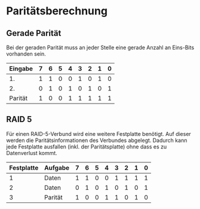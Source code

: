 # Paritätsberechnung

## Gerade Parität
Bei der geraden Parität muss an jeder Stelle eine gerade Anzahl an Eins-Bits vorhanden sein.

|Eingabe|7|6|5|4|3|2|1|0|
|-|-|-|-|-|-|-|-|-|
|1.|1|1|0|0|1|0|1|0|
|2.|0|1|0|1|0|1|0|1|
|Parität|1|0|0|1|1|1|1|1|

## RAID 5
Für einen RAID-5-Verbund wird eine weitere Festplatte benötigt. Auf dieser werden die Paritätsinformationen des Verbundes abgelegt. Dadurch kann jede Festplatte ausfallen (inkl. der Paritätsplatte) ohne dass es zu Datenverlust kommt.

|Festplatte|Aufgabe|7|6|5|4|3|2|1|0|
|-|-|-|-|-|-|-|-|-|-|
|1|Daten|1|1|0|0|1|1|1|1|
|2|Daten|0|1|0|1|0|1|0|1|
|3|Parität|1|0|0|1|1|0|1|0|

